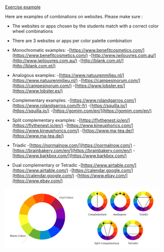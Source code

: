 [Exercise example](https://www.figma.com/file/IXsXrJz9FPKPp8PKQxNhxT/UI---Ex-3?node-id=0%3A1)

Here are examples of combinations on websites. Please make sure :

- The websites or apps chosen by the students match with a correct color wheel combinations
- There are 3 websites or apps per color palette combination
- Monochromatic examples: -[https://www.benefitcosmetics.com/](https://www.benefitcosmetics.com/) -[http://www.jwilouvres.com.au/](http://www.jwilouvres.com.au/) -[http://blank.com.pt/](http://blank.com.pt/)

- Analogous examples: -[https://www.natuurenmilieu.nl/](https://www.natuurenmilieu.nl/) -[https://campesinorum.com/](https://campesinorum.com/) -[https://www.lobster.es/](https://www.lobster.es/)

- Complementary examples: -[https://www.rolandgarros.com/](https://www.rolandgarros.com/fr-fr) -[https://squilla.io/](https://squilla.io/) -[https://gomim.com/en/](https://gomim.com/en/)

- Split complementary examples: -[https://flythenest.io/en/](https://flythenest.io/en/) -[https://www.kineuphorics.com/](https://www.kineuphorics.com/) -[https://www.ma-tea.de/](https://www.ma-tea.de/)

- Triadic -[https://normalnow.com/](https://normalnow.com/) -[https://brainbakery.com/en/](https://brainbakery.com/en/) -[https://www.barkbox.com/](https://www.barkbox.com/)

- Dual complementary or Tetradic -[https://www.airtable.com/](https://www.airtable.com/) -[https://calendar.google.com/](https://calendar.google.com/) -[https://www.ebay.com/](https://www.ebay.com/)

![Resource](Resource.png)
